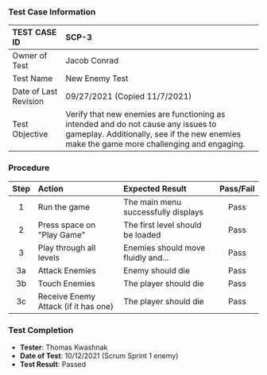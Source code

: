 ### Test Case Information

| TEST CASE ID | SCP-3 |
| :--- | :--- |
| Owner of Test | Jacob Conrad |
| Test Name | New Enemy Test |
| Date of Last Revision | 09/27/2021 (Copied 11/7/2021) |
| Test Objective | Verify that new enemies are functioning as intended and do not cause any issues to gameplay. Additionally, see if the new enemies make the game more challenging and engaging. |

### Procedure

|Step | Action | Expected Result | Pass/Fail     |
|:---:| :---        |    :----  | :---: |
|1|Run the game|The main menu successfully displays|Pass|
|2|Press space on "Play Game"|The first level should be loaded|Pass|
|3|Play through all levels|Enemies should move fluidly and...|Pass|
|3a|Attack Enemies|Enemy should die|Pass|
|3b|Touch Enemies|The player should die|Pass|
|3c|Receive Enemy Attack (if it has one)|The player should die|Pass|

### Test Completion

- **Tester**: Thomas Kwashnak
- **Date of Test**: 10/12/2021 (Scrum Sprint 1 enemy)
- **Test Result**: Passed